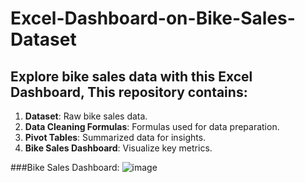 # Excel-Dashboard-on-Bike-Sales-Dataset

## Explore bike sales data with this Excel Dashboard, This repository contains:
1. **Dataset**: Raw bike sales data.
1. **Data Cleaning Formulas**: Formulas used for data preparation.
1. **Pivot Tables**: Summarized data for insights.
1. **Bike Sales Dashboard**: Visualize key metrics.


###Bike Sales Dashboard:
![image](https://github.com/lenni991/Excel-Dashboard-on-Bike-Sales-Dataset/assets/82563121/60b6ee6e-5011-4e3a-9d1d-b2f90cdac12c)
